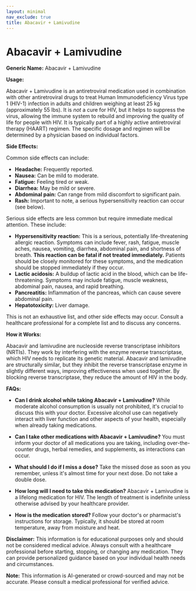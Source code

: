 ```yaml
---
layout: minimal
nav_exclude: true
title: Abacavir + Lamivudine
---
```


# Abacavir + Lamivudine

**Generic Name:** Abacavir + Lamivudine

**Usage:**

Abacavir + Lamivudine is an antiretroviral medication used in combination with other antiretroviral drugs to treat Human Immunodeficiency Virus type 1 (HIV-1) infection in adults and children weighing at least 25 kg (approximately 55 lbs).  It is *not* a cure for HIV, but it helps to suppress the virus, allowing the immune system to rebuild and improving the quality of life for people with HIV.  It is typically part of a highly active antiretroviral therapy (HAART) regimen.  The specific dosage and regimen will be determined by a physician based on individual factors.

**Side Effects:**

Common side effects can include:

* **Headache:** Frequently reported.
* **Nausea:** Can be mild to moderate.
* **Fatigue:** Feeling tired or weak.
* **Diarrhea:** May be mild or severe.
* **Abdominal pain:**  Can range from mild discomfort to significant pain.
* **Rash:**  Important to note, a serious hypersensitivity reaction can occur (see below).

Serious side effects are less common but require immediate medical attention. These include:

* **Hypersensitivity reaction:** This is a serious, potentially life-threatening allergic reaction.  Symptoms can include fever, rash, fatigue, muscle aches, nausea, vomiting, diarrhea, abdominal pain, and shortness of breath.  **This reaction can be fatal if not treated immediately.**  Patients should be closely monitored for these symptoms, and the medication should be stopped immediately if they occur.
* **Lactic acidosis:** A buildup of lactic acid in the blood, which can be life-threatening. Symptoms may include fatigue, muscle weakness, abdominal pain, nausea, and rapid breathing.
* **Pancreatitis:** Inflammation of the pancreas, which can cause severe abdominal pain.
* **Hepatotoxicity:** Liver damage.

This is not an exhaustive list, and other side effects may occur.  Consult a healthcare professional for a complete list and to discuss any concerns.


**How it Works:**

Abacavir and lamivudine are nucleoside reverse transcriptase inhibitors (NRTIs).  They work by interfering with the enzyme reverse transcriptase, which HIV needs to replicate its genetic material.  Abacavir and lamivudine are structurally similar, but they inhibit the reverse transcriptase enzyme in slightly different ways, improving effectiveness when used together.  By blocking reverse transcriptase, they reduce the amount of HIV in the body.


**FAQs:**

* **Can I drink alcohol while taking Abacavir + Lamivudine?**  While moderate alcohol consumption is usually not prohibited, it's crucial to discuss this with your doctor. Excessive alcohol use can negatively interact with liver function and other aspects of your health, especially when already taking medications.

* **Can I take other medications with Abacavir + Lamivudine?**  You must inform your doctor of all medications you are taking, including over-the-counter drugs, herbal remedies, and supplements, as interactions can occur.

* **What should I do if I miss a dose?**  Take the missed dose as soon as you remember, unless it's almost time for your next dose. Do not take a double dose.

* **How long will I need to take this medication?**  Abacavir + Lamivudine is a lifelong medication for HIV.  The length of treatment is indefinite unless otherwise advised by your healthcare provider.

* **How is the medication stored?**  Follow your doctor's or pharmacist's instructions for storage.  Typically, it should be stored at room temperature, away from moisture and heat.

**Disclaimer:** This information is for educational purposes only and should not be considered medical advice.  Always consult with a healthcare professional before starting, stopping, or changing any medication.  They can provide personalized guidance based on your individual health needs and circumstances.


**Note:** This information is AI-generated or crowd-sourced and may not be accurate. Please consult a medical professional for verified advice.